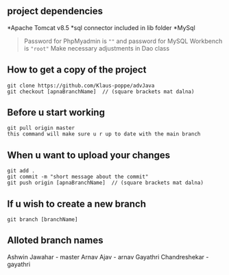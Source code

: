 ## project dependencies
*Apache Tomcat v8.5
*sql connector included in lib folder
*MySql 
> Password for PhpMyadmin is `""` and password for MySQL Workbench is `"root"` 
> Make necessary adjustments in Dao class 

## How to get a copy of the project
```
git clone https://github.com/Klaus-poppe/advJava
git checkout [apnaBranchName]  // (square brackets mat dalna)
```

## Before u start working 
```
git pull origin master
this command will make sure u r up to date with the main branch 
```
## When u want to upload your changes
```
git add .
git commit -m "short message about the commit"
git push origin [apnaBranchName]  // (square brackets mat dalna)
```
## If u wish to create a new branch 
```
git branch [branchName]
```

## Alloted branch names
Ashwin Jawahar - master
Arnav Ajav - arnav
Gayathri Chandreshekar - gayathri
